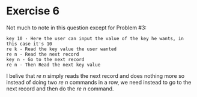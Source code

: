# Exercise 6

Not much to note in this question except for Problem #3:
```
key 10 - Here the user can input the value of the key he wants, in this case it's 10
re k - Read the key value the user wanted
re n - Read the next record
key n - Go to the next record
re n - Then Read the next key value
```
I belive that *re n* simply reads the next record and does nothing more so instead of doing two *re n* commands in a row, we need instead to go to the next record and then do the *re n* command.